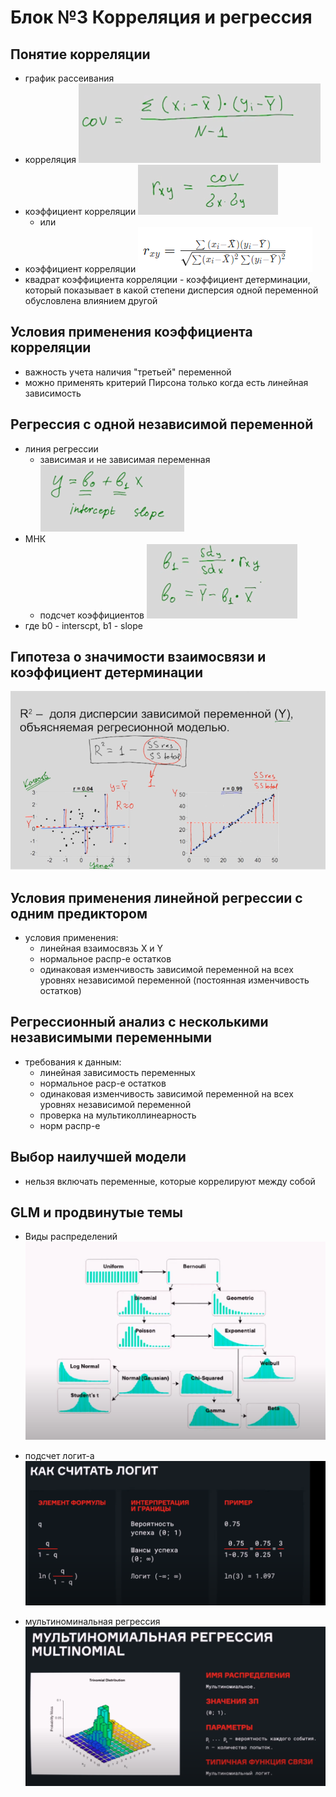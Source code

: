 # Блок №3 Корреляция и регрессия

## Понятие корреляции
- график рассеивания
- корреляция
![alt text](image.png)
- коэффициент корреляции
![alt text](image-1.png)
    - или
- коэффициент корреляции 
![alt text](image-2.png)
- квадрат коэффициента корреляции - коэффициент детерминации, который показывает в какой степени дисперсия одной переменной обусловлена влиянием другой

## Условия применения коэффициента корреляции

- важность учета наличия "третьей" переменной
- можно применять критерий Пирсона только когда есть линейная зависимость

## Регрессия с одной независимой переменной
- линия регрессии
    - зависимая и не зависимая переменная
![alt text](image-3.png)
- МНК
    - подсчет коэффициентов
    ![alt text](image-4.png)
- где b0 - interscpt, b1 - slope

## Гипотеза о значимости взаимосвязи и коэффициент детерминации
![коэффициент детерминации](image-5.png)


## Условия применения линейной регрессии с одним предиктором
- условия применения:
    - линейная взаимосвязь X и Y
    - нормальное распр-е остатков
    - одинаковая изменчивость зависимой переменной на всех уровнях независимой переменной (постоянная изменчивость остатков)


## Регрессионный анализ с несколькими независимыми переменными
- требования к данным:
    - линейная зависимость переменных
    - нормальное раср-е остатков
    - одинаковая изменчивость зависимой переменной на всех уровнях независимой переменной
    - проверка на мультиколлинеарность
    - норм распр-е


## Выбор наилучшей модели
- нельзя включать переменные, которые коррелируют между собой


## GLM и продвинутые темы
- Виды распределений
![alt text](image-6.png)

- подсчет логит-а
![alt text](image-7.png)

- мультиноминальная регрессия
![alt text](image-8.png)